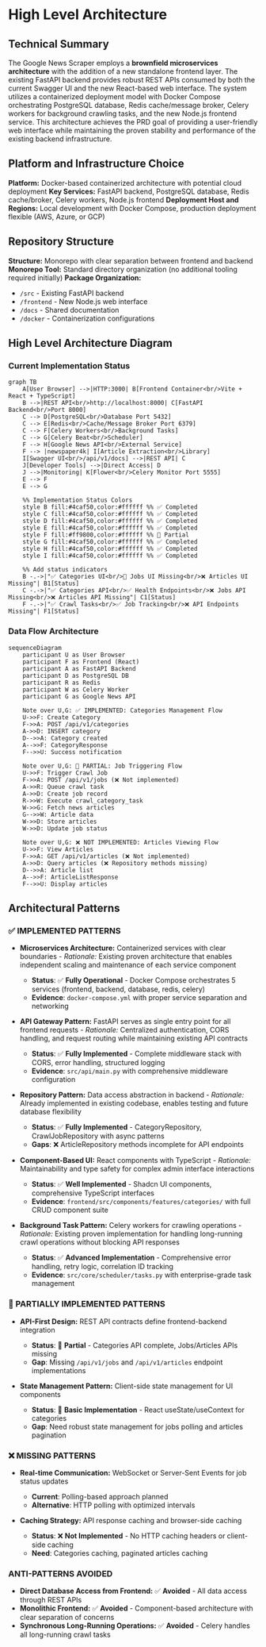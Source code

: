 # High Level Architecture

## Technical Summary

The Google News Scraper employs a **brownfield microservices architecture** with the addition of a new standalone frontend layer. The existing FastAPI backend provides robust REST APIs consumed by both the current Swagger UI and the new React-based web interface. The system utilizes a containerized deployment model with Docker Compose orchestrating PostgreSQL database, Redis cache/message broker, Celery workers for background crawling tasks, and the new Node.js frontend service. This architecture achieves the PRD goal of providing a user-friendly web interface while maintaining the proven stability and performance of the existing backend infrastructure.

## Platform and Infrastructure Choice

**Platform:** Docker-based containerized architecture with potential cloud deployment
**Key Services:** FastAPI backend, PostgreSQL database, Redis cache/broker, Celery workers, Node.js frontend
**Deployment Host and Regions:** Local development with Docker Compose, production deployment flexible (AWS, Azure, or GCP)

## Repository Structure

**Structure:** Monorepo with clear separation between frontend and backend
**Monorepo Tool:** Standard directory organization (no additional tooling required initially)
**Package Organization:** 
- `/src` - Existing FastAPI backend
- `/frontend` - New Node.js web interface
- `/docs` - Shared documentation
- `/docker` - Containerization configurations

## High Level Architecture Diagram

### Current Implementation Status

```mermaid
graph TB
    A[User Browser] -->|HTTP:3000| B[Frontend Container<br/>Vite + React + TypeScript]
    B -->|REST API<br/>http://localhost:8000| C[FastAPI Backend<br/>Port 8000]
    C --> D[PostgreSQL<br/>Database Port 5432]
    C --> E[Redis<br/>Cache/Message Broker Port 6379]
    C --> F[Celery Workers<br/>Background Tasks]
    C --> G[Celery Beat<br/>Scheduler]
    F --> H[Google News API<br/>External Service]
    F --> |newspaper4k| I[Article Extraction<br/>Library]
    I[Swagger UI<br/>/api/v1/docs] -->|REST API| C
    J[Developer Tools] -->|Direct Access| D
    J -->|Monitoring| K[Flower<br/>Celery Monitor Port 5555]
    E --> F
    E --> G

    %% Implementation Status Colors
    style B fill:#4caf50,color:#ffffff %% ✅ Completed
    style C fill:#4caf50,color:#ffffff %% ✅ Completed
    style D fill:#4caf50,color:#ffffff %% ✅ Completed
    style E fill:#4caf50,color:#ffffff %% ✅ Completed
    style F fill:#ff9800,color:#ffffff %% 🔧 Partial
    style G fill:#4caf50,color:#ffffff %% ✅ Completed
    style H fill:#4caf50,color:#ffffff %% ✅ Completed
    style I fill:#4caf50,color:#ffffff %% ✅ Completed

    %% Add status indicators
    B -.->|"✅ Categories UI<br/>🔧 Jobs UI Missing<br/>❌ Articles UI Missing"| B1[Status]
    C -.->|"✅ Categories API<br/>✅ Health Endpoints<br/>❌ Jobs API Missing<br/>❌ Articles API Missing"| C1[Status]
    F -.->|"✅ Crawl Tasks<br/>✅ Job Tracking<br/>❌ API Endpoints Missing"| F1[Status]
```

### Data Flow Architecture

```mermaid
sequenceDiagram
    participant U as User Browser
    participant F as Frontend (React)
    participant A as FastAPI Backend
    participant D as PostgreSQL DB
    participant R as Redis
    participant W as Celery Worker
    participant G as Google News API

    Note over U,G: ✅ IMPLEMENTED: Categories Management Flow
    U->>F: Create Category
    F->>A: POST /api/v1/categories
    A->>D: INSERT category
    D-->>A: Category created
    A-->>F: CategoryResponse
    F-->>U: Success notification

    Note over U,G: 🔧 PARTIAL: Job Triggering Flow
    U->>F: Trigger Crawl Job
    F->>A: POST /api/v1/jobs (❌ Not implemented)
    A->>R: Queue crawl task
    A->>D: Create job record
    R->>W: Execute crawl_category_task
    W->>G: Fetch news articles
    G-->>W: Article data
    W->>D: Store articles
    W->>D: Update job status

    Note over U,G: ❌ NOT IMPLEMENTED: Articles Viewing Flow
    U->>F: View Articles
    F->>A: GET /api/v1/articles (❌ Not implemented)
    A->>D: Query articles (❌ Repository methods missing)
    D-->>A: Article list
    A-->>F: ArticleListResponse
    F-->>U: Display articles
```

## Architectural Patterns

### **✅ IMPLEMENTED PATTERNS**

- **Microservices Architecture:** Containerized services with clear boundaries - _Rationale:_ Existing proven architecture that enables independent scaling and maintenance of each service component
  - **Status**: ✅ **Fully Operational** - Docker Compose orchestrates 5 services (frontend, backend, database, redis, celery)
  - **Evidence**: `docker-compose.yml` with proper service separation and networking

- **API Gateway Pattern:** FastAPI serves as single entry point for all frontend requests - _Rationale:_ Centralized authentication, CORS handling, and request routing while maintaining existing API contracts
  - **Status**: ✅ **Fully Implemented** - Complete middleware stack with CORS, error handling, structured logging
  - **Evidence**: `src/api/main.py` with comprehensive middleware configuration

- **Repository Pattern:** Data access abstraction in backend - _Rationale:_ Already implemented in existing codebase, enables testing and future database flexibility
  - **Status**: ✅ **Fully Implemented** - CategoryRepository, CrawlJobRepository with async patterns
  - **Gaps**: ❌ ArticleRepository methods incomplete for API endpoints

- **Component-Based UI:** React components with TypeScript - _Rationale:_ Maintainability and type safety for complex admin interface interactions
  - **Status**: ✅ **Well Implemented** - Shadcn UI components, comprehensive TypeScript interfaces
  - **Evidence**: `frontend/src/components/features/categories/` with full CRUD component suite

- **Background Task Pattern:** Celery workers for crawling operations - _Rationale:_ Existing proven implementation for handling long-running crawl operations without blocking API responses
  - **Status**: ✅ **Advanced Implementation** - Comprehensive error handling, retry logic, correlation ID tracking
  - **Evidence**: `src/core/scheduler/tasks.py` with enterprise-grade task management

### **🔧 PARTIALLY IMPLEMENTED PATTERNS**

- **API-First Design:** REST API contracts define frontend-backend integration
  - **Status**: 🔧 **Partial** - Categories API complete, Jobs/Articles APIs missing
  - **Gap**: Missing `/api/v1/jobs` and `/api/v1/articles` endpoint implementations

- **State Management Pattern:** Client-side state management for UI components
  - **Status**: 🔧 **Basic Implementation** - React useState/useContext for categories
  - **Gap**: Need robust state management for jobs polling and articles pagination

### **❌ MISSING PATTERNS**

- **Real-time Communication:** WebSocket or Server-Sent Events for job status updates
  - **Current**: Polling-based approach planned
  - **Alternative**: HTTP polling with optimized intervals

- **Caching Strategy:** API response caching and browser-side caching
  - **Status**: ❌ **Not Implemented** - No HTTP caching headers or client-side caching
  - **Need**: Categories caching, paginated articles caching

### **ANTI-PATTERNS AVOIDED**

- **Direct Database Access from Frontend:** ✅ **Avoided** - All data access through REST APIs
- **Monolithic Frontend:** ✅ **Avoided** - Component-based architecture with clear separation of concerns
- **Synchronous Long-Running Operations:** ✅ **Avoided** - Celery handles all long-running crawl tasks

